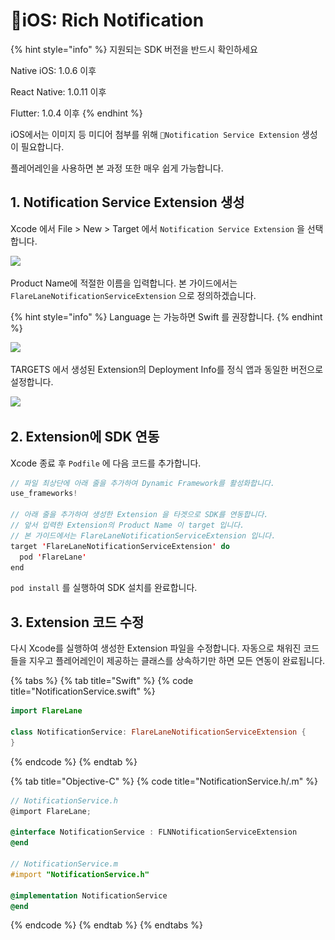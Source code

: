 # iOS: Rich Notification

{% hint style="info" %}
지원되는 SDK 버전을 반드시 확인하세요

Native iOS: 1.0.6 이후

React Native: 1.0.11 이후

Flutter: 1.0.4 이후
{% endhint %}

iOS에서는 이미지 등 미디어 첨부를 위해 `Notification Service Extension` 생성이 필요합니다.

플레어레인을 사용하면 본 과정 또한 매우 쉽게 가능합니다.

## 1. Notification Service Extension 생성 <a href="#adding-a-notification-service-extension" id="adding-a-notification-service-extension"></a>

Xcode 에서 File > New > Target 에서 `Notification Service Extension` 을 선택합니다.

![](<../../.gitbook/assets/스크린샷 2022-04-14 오후 4.44.40.png>)

Product Name에 적절한 이름을 입력합니다. 본 가이드에서는 `FlareLaneNotificationServiceExtension` 으로 정의하겠습니다.

{% hint style="info" %}
Language 는 가능하면 Swift 를 권장합니다.
{% endhint %}

![](<../../.gitbook/assets/스크린샷 2022-04-14 오후 4.47.42.png>)

TARGETS 에서 생성된 Extension의 Deployment Info를 정식 앱과 동일한 버전으로 설정합니다.

![](<../../.gitbook/assets/스크린샷 2022-04-14 오후 5.21.46.png>)

## 2. Extension에 SDK 연동

Xcode 종료 후 `Podfile` 에 다음 코드를 추가합니다.

```swift
// 파일 최상단에 아래 줄을 추가하여 Dynamic Framework를 활성화합니다.
use_frameworks!

// 아래 줄을 추가하여 생성한 Extension 을 타겟으로 SDK를 연동합니다.
// 앞서 입력한 Extension의 Product Name 이 target 입니다.
// 본 가이드에서는 FlareLaneNotificationServiceExtension 입니다.
target 'FlareLaneNotificationServiceExtension' do
  pod 'FlareLane'
end
```

`pod install` 를 실행하여 SDK 설치를 완료합니다.

## 3. Extension 코드 수정

다시 Xcode를 실행하여 생성한 Extension 파일을 수정합니다. 자동으로 채워진 코드들을 지우고 플레어레인이 제공하는 클래스를 상속하기만 하면 모든 연동이 완료됩니다.

{% tabs %}
{% tab title="Swift" %}
{% code title="NotificationService.swift" %}
```swift
import FlareLane

class NotificationService: FlareLaneNotificationServiceExtension {
}
```
{% endcode %}
{% endtab %}

{% tab title="Objective-C" %}
{% code title="NotificationService.h/.m" %}
```objectivec
// NotificationService.h
@import FlareLane;

@interface NotificationService : FLNNotificationServiceExtension
@end

// NotificationService.m
#import "NotificationService.h"

@implementation NotificationService
@end

```
{% endcode %}
{% endtab %}
{% endtabs %}




